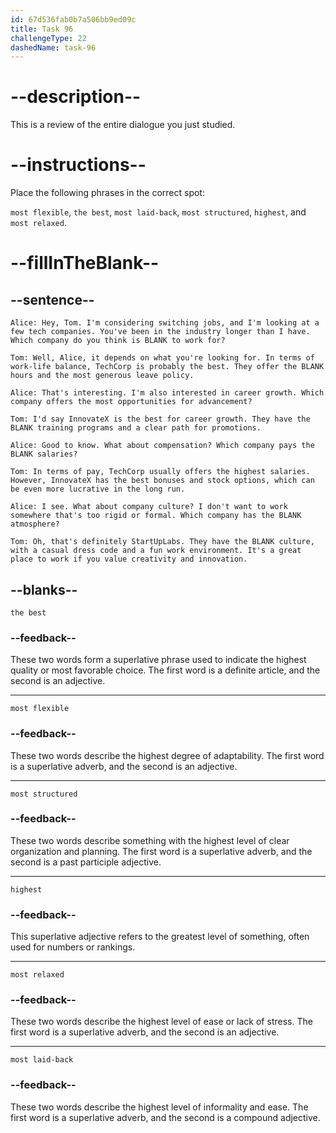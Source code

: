 ```yaml
---
id: 67d536fab0b7a506bb9ed09c
title: Task 96
challengeType: 22
dashedName: task-96
---
```


<!-- REVIEW -->

# --description--

This is a review of the entire dialogue you just studied.

# --instructions--

Place the following phrases in the correct spot:

`most flexible`, `the best`, `most laid-back`, `most structured`, `highest`, and `most relaxed`.

# --fillInTheBlank--

## --sentence--

`Alice: Hey, Tom. I'm considering switching jobs, and I'm looking at a few tech companies. You've been in the industry longer than I have. Which company do you think is BLANK to work for?`

`Tom: Well, Alice, it depends on what you're looking for. In terms of work-life balance, TechCorp is probably the best. They offer the BLANK hours and the most generous leave policy.`

`Alice: That's interesting. I'm also interested in career growth. Which company offers the most opportunities for advancement?`

`Tom: I'd say InnovateX is the best for career growth. They have the BLANK training programs and a clear path for promotions.`

`Alice: Good to know. What about compensation? Which company pays the BLANK salaries?`

`Tom: In terms of pay, TechCorp usually offers the highest salaries. However, InnovateX has the best bonuses and stock options, which can be even more lucrative in the long run.`

`Alice: I see. What about company culture? I don't want to work somewhere that's too rigid or formal. Which company has the BLANK atmosphere?`

`Tom: Oh, that's definitely StartUpLabs. They have the BLANK culture, with a casual dress code and a fun work environment. It's a great place to work if you value creativity and innovation.`

## --blanks--

`the best`

### --feedback--

These two words form a superlative phrase used to indicate the highest quality or most favorable choice. The first word is a definite article, and the second is an adjective.

---

`most flexible`

### --feedback--

These two words describe the highest degree of adaptability. The first word is a superlative adverb, and the second is an adjective.

---

`most structured`

### --feedback--

These two words describe something with the highest level of clear organization and planning. The first word is a superlative adverb, and the second is a past participle adjective.

---

`highest`

### --feedback--

This superlative adjective refers to the greatest level of something, often used for numbers or rankings.

---

`most relaxed`

### --feedback--

These two words describe the highest level of ease or lack of stress. The first word is a superlative adverb, and the second is an adjective.

---

`most laid-back`

### --feedback--

These two words describe the highest level of informality and ease. The first word is a superlative adverb, and the second is a compound adjective.
